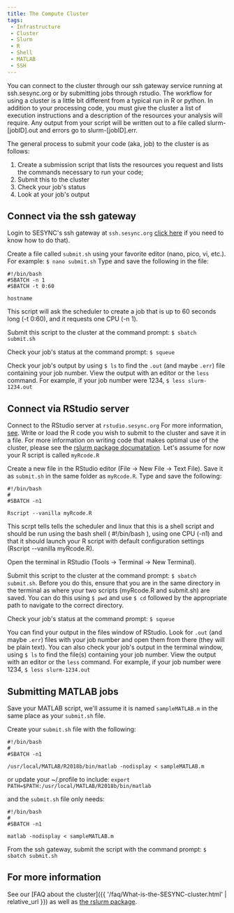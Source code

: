 ```yaml
---
title: The Compute Cluster
tags:
 - Infrastructure
 - Cluster
 - Slurm
 - R
 - Shell
 - MATLAB
 - SSH
---
```


You can connect to the cluster through our ssh gateway service running at ssh.sesync.org or by submitting jobs through rstudio. The workflow for using a cluster is a little bit different from a typical run in R or python. In addition to your processing code, you must give the cluster a list of execution instructions and a description of the resources your analysis will require. Any output from your script will be written out to a file called slurm-[jobID].out and errors go to slurm-[jobID].err.

The general process to submit your code (aka, job) to the cluster is as follows:

1. Create a submission script that lists the resources you request and lists the commands necessary to run your code;
2. Submit this to the cluster
3. Check your job's status
4. Look at your job's output

## Connect via the ssh gateway

Login to SESYNC's ssh gateway at `ssh.sesync.org` [click here](https://cyberhelp.sesync.org/faq/how-to-access-linux-resources.html) if you need to know how to do that). 

Create a file called `submit.sh` using your favorite editor (nano, pico, vi, etc.). For example: `$ nano submit.sh` Type and save the following in the file:
```
#!/bin/bash
#SBATCH -n 1
#SBATCH -t 0:60

hostname
```
This script will ask the scheduler to create a job that is up to 60 seconds long (-t 0:60), and it requests one CPU (-n 1).

Submit this script to the cluster at the command prompt: `$ sbatch submit.sh`

Check your job's status at the command prompt: `$ squeue`

Check your job's output by using `$ ls` to find the `.out` (and maybe `.err`) file containing your job number. View the output with an editor or the `less` command. For example, if your job number were 1234, `$ less slurm-1234.out`

## Connect via RStudio server

Connect to the RStudio server at `rstudio.sesync.org` For more information, [see](https://cyberhelp.sesync.org/quickstart/rstudio-server.html). Write or load the R code you wish to submit to the cluster and save it in a file. For more information on writing code that makes optimal use of the cluster, please see the [rslurm package documatation](https://cran.r-project.org/web/packages/rslurm/index.html). Let's assume for now your R script is called `myRcode.R`

Create a new file in the RStudio editor (File -> New File -> Text File). Save it as `submit.sh` in the same folder as `myRcode.R`. Type and save the following:
```
#!/bin/bash
#
#SBATCH -n1

Rscript --vanilla myRcode.R
```
This scrpt tells tells the scheduler and linux that this is a shell script and should be run using the bash shell ( #!/bin/bash ), using one CPU (-n1) and that it should launch your R script with default configuration settings (Rscript --vanilla myRcode.R).

Open the terminal in RStudio (Tools -> Terminal -> New Terminal).

Submit this script to the cluster at the command prompt: `$ sbatch submit.sh`. Before you do this, ensure that you are in the same directory in the terminal as where your two scripts (myRcode.R and submit.sh) are saved. You can do this using `$ pwd` and use `$ cd` followed by the appropriate path to navigate to the correct directory.

Check your job's status at the command prompt: `$ squeue`

You can find your output in the files window of RStudio. Look for `.out` (and maybe `.err`) files with your job number and open them from there (they will be plain text). You can also check your job's output in the terminal window, using `$ ls` to find the file(s) containing your job number. View the output with an editor or the `less` command. For example, if your job number were 1234, `$ less slurm-1234.out`

## Submitting MATLAB jobs

Save your MATLAB script, we'll assume it is named `sampleMATLAB.m` in the same place as your `submit.sh` file.

Create your `submit.sh` file with the following:
```
#!/bin/bash
#
#SBATCH -n1

/usr/local/MATLAB/R2018b/bin/matlab -nodisplay < sampleMATLAB.m
```
or update your ~/.profile to include:
`export PATH=$PATH:/usr/local/MATLAB/R2018b/bin/matlab`

and the `submit.sh` file only needs:
```
#!/bin/bash
#
#SBATCH -n1

matlab -nodisplay < sampleMATLAB.m
```

From the ssh gateway, submit the script with the command prompt: `$ sbatch submit.sh`


## For more information

See our [FAQ about the cluster]({{ '/faq/What-is-the-SESYNC-cluster.html' | relative_url }}) as well as [the rslurm package](https://cran.r-project.org/package=rslurm).

